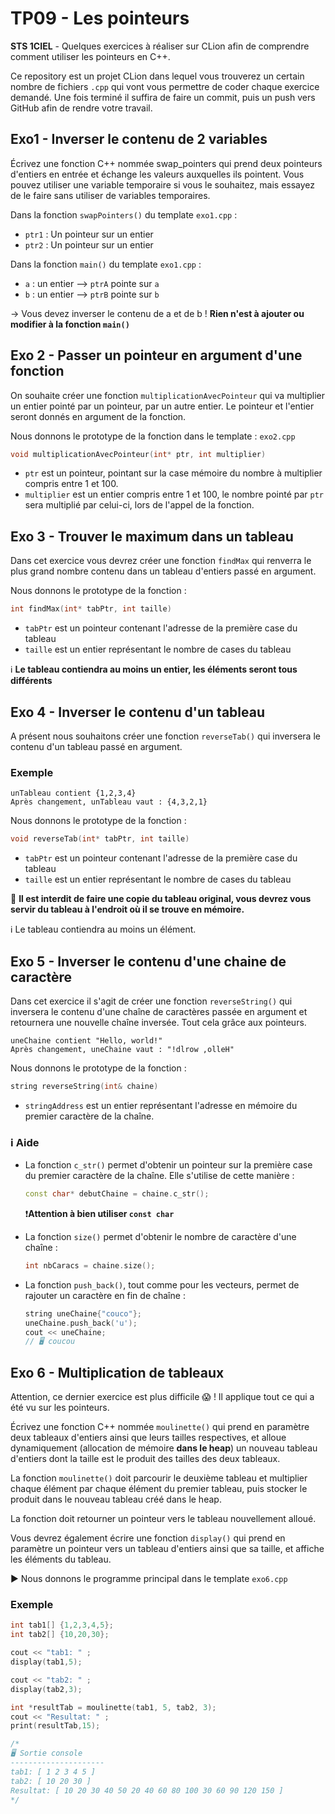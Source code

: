 # TP09 - Les pointeurs
**STS 1CIEL** - Quelques exercices à réaliser sur CLion afin de comprendre comment utiliser les pointeurs en C++.

Ce repository est un projet CLion dans lequel vous trouverez un certain nombre de fichiers `.cpp` qui vont vous permettre de coder chaque exercice demandé. Une fois terminé il suffira de faire un commit, puis un push vers GitHub afin de rendre votre travail.


## Exo1 - Inverser le contenu de 2 variables
Écrivez une fonction C++ nommée swap_pointers qui prend deux pointeurs d'entiers en entrée et échange les valeurs auxquelles ils pointent. Vous pouvez utiliser une variable temporaire si vous le souhaitez, mais essayez de le faire sans utiliser de variables temporaires.

Dans la fonction `swapPointers()` du template `exo1.cpp` :
- `ptr1` : Un pointeur sur un entier
- `ptr2` : Un pointeur sur un entier

Dans la fonction `main()` du template `exo1.cpp` :
- `a` : un entier --> `ptrA` pointe sur `a`
- `b` : un entier --> `ptrB` pointe sur `b`

→ Vous devez inverser le contenu de a et de b ! **Rien n'est à ajouter ou modifier à la fonction `main()`**


## Exo 2 - Passer un pointeur en argument d'une fonction
On souhaite créer une fonction `multiplicationAvecPointeur` qui va multiplier un entier pointé par un pointeur, par un autre entier. Le pointeur et l'entier seront donnés en argument de la fonction.

Nous donnons le prototype de la fonction dans le template : `exo2.cpp`
```cpp
void multiplicationAvecPointeur(int* ptr, int multiplier)
```
- `ptr` est un pointeur, pointant sur la case mémoire du nombre à multiplier compris entre 1 et 100.
- `multiplier` est un entier compris entre 1 et 100, le nombre pointé par `ptr` sera multiplié par celui-ci, lors de l'appel de la fonction.


## Exo 3 - Trouver le maximum dans un tableau
Dans cet exercice vous devrez créer une fonction `findMax` qui renverra le plus grand nombre contenu dans un tableau d'entiers passé en argument.

Nous donnons le prototype de la fonction :
```cpp
int findMax(int* tabPtr, int taille)
```
- `tabPtr` est un pointeur contenant l'adresse de la première case du tableau
- `taille` est un entier représentant le nombre de cases du tableau

ℹ️ **Le tableau contiendra au moins un entier, les éléments seront tous différents**


## Exo 4 - Inverser le contenu d'un tableau
A présent nous souhaitons créer une fonction `reverseTab()` qui inversera le contenu d'un tableau passé en argument. 

### Exemple 
```text
unTableau contient {1,2,3,4}
Après changement, unTableau vaut : {4,3,2,1}
```

Nous donnons le prototype de la fonction :
```cpp
void reverseTab(int* tabPtr, int taille)
```
- `tabPtr` est un pointeur contenant l'adresse de la première case du tableau
- `taille` est un entier représentant le nombre de cases du tableau

🛑 **Il est interdit de faire une copie du tableau original, vous devrez vous servir du tableau à l'endroit où il se trouve en mémoire.**

ℹ️ Le tableau contiendra au moins un élément.


## Exo 5 - Inverser le contenu d'une chaine de caractère
Dans cet exercice il s'agit de créer une fonction `reverseString()` qui inversera le contenu d'une chaîne de caractères passée en argument et retournera une nouvelle chaîne inversée. Tout cela grâce aux pointeurs.

```text
uneChaine contient "Hello, world!"
Après changement, uneChaine vaut : "!dlrow ,olleH"
```

Nous donnons le prototype de la fonction :
```cpp
string reverseString(int& chaine)
```
- `stringAddress` est un entier représentant l'adresse en mémoire du premier caractère de la chaîne.

### ℹ️ Aide

- La fonction `c_str()` permet d'obtenir un pointeur sur la première case du premier caractère de la chaîne. Elle s'utilise de cette manière :
    ```cpp
    const char* debutChaine = chaine.c_str();
    ```
    ❗**Attention à bien utiliser `const char`**

- La fonction `size()` permet d'obtenir le nombre de caractère d'une chaîne :
    ```cpp
    int nbCaracs = chaine.size();
    ```
- La fonction `push_back()`, tout comme pour les vecteurs, permet de rajouter un caractère en fin de chaîne :
    ```cpp
    string uneChaine{"couco"};
    uneChaine.push_back('u');
    cout << uneChaine;
    // 🖥️ coucou
    ```

## Exo 6 - Multiplication de tableaux
Attention, ce dernier exercice est plus difficile 😱 ! Il applique tout ce qui a été vu sur les pointeurs.

Écrivez une fonction C++ nommée `moulinette()` qui prend en paramètre deux tableaux d'entiers ainsi que leurs tailles respectives, et alloue dynamiquement (allocation de mémoire **dans le heap**) un nouveau tableau d'entiers dont la taille est le produit des tailles des deux tableaux.

La fonction `moulinette()` doit parcourir le deuxième tableau et multiplier chaque élément par chaque élément du premier tableau, puis stocker le produit dans le nouveau tableau créé dans le heap.

La fonction doit retourner un pointeur vers le tableau nouvellement alloué.

Vous devrez également écrire une fonction `display()` qui prend en paramètre un pointeur vers un tableau d'entiers ainsi que sa taille, et affiche les éléments du tableau.

▶️ Nous donnons le programme principal dans le template `exo6.cpp`

### Exemple
```cpp
int tab1[] {1,2,3,4,5};
int tab2[] {10,20,30};

cout << "tab1: " ;
display(tab1,5);

cout << "tab2: " ;
display(tab2,3);

int *resultTab = moulinette(tab1, 5, tab2, 3);
cout << "Resultat: " ;
print(resultTab,15);

/*
🖥️ Sortie console
---------------------
tab1: [ 1 2 3 4 5 ]
tab2: [ 10 20 30 ]
Resultat: [ 10 20 30 40 50 20 40 60 80 100 30 60 90 120 150 ]
*/
```